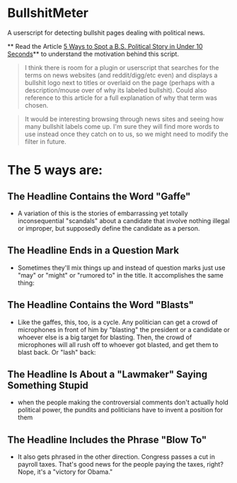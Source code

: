 BullshitMeter
=============

A userscript for detecting bullshit pages dealing with political news.

** Read the Article [5 Ways to Spot a B.S. Political Story in Under 10 Seconds](http://www.cracked.com/blog/5-ways-to-spot-b.s.-political-story-in-under-10-seconds/)** to understand the motivation behind this script.

>I think there is room for a plugin or userscript that searches for the terms on news websites (and reddit/digg/etc even) and displays a bullshit logo next to titles or overlaid on the page (perhaps with a description/mouse over of why its labeled bullshit). Could also reference to this article for a full explanation of why that term was chosen.

>It would be interesting browsing through news sites and seeing how many bullshit labels come up. I'm sure they will find more words to use instead once they catch on to us, so we might need to modify the filter in future.

# The 5 ways are:

## The Headline Contains the Word "Gaffe"

* A variation of this is the stories of embarrassing yet totally inconsequential "scandals" about a candidate that involve nothing illegal or improper, but supposedly define the candidate as a person.

## The Headline Ends in a Question Mark

* Sometimes they'll mix things up and instead of question marks just use "may" or "might" or "rumored to" in the title. It accomplishes the same thing:

## The Headline Contains the Word "Blasts"

* Like the gaffes, this, too, is a cycle. Any politician can get a crowd of microphones in front of him by "blasting" the president or a candidate or whoever else is a big target for blasting. Then, the crowd of microphones will all rush off to whoever got blasted, and get them to blast back. Or "lash" back:

## The Headline Is About a "Lawmaker" Saying Something Stupid
  
* when the people making the controversial comments don't actually hold political power, the pundits and politicians have to invent a position for them

## The Headline Includes the Phrase "Blow To"

* It also gets phrased in the other direction. Congress passes a cut in payroll taxes. That's good news for the people paying the taxes, right? Nope, it's a "victory for Obama."

